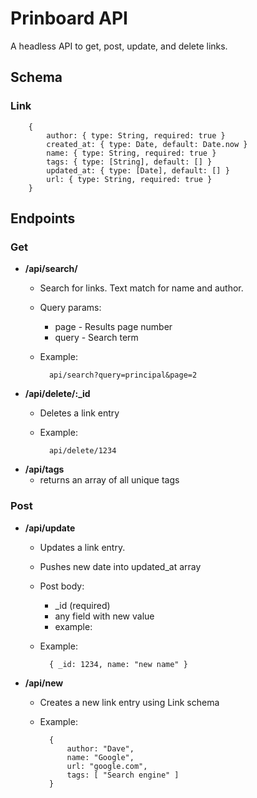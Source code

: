 # Prinboard API

A headless API to get, post, update, and delete links.

## Schema

###  Link

		{
			author: { type: String, required: true }
			created_at: { type: Date, default: Date.now }
			name: { type: String, required: true }
			tags: { type: [String], default: [] }
			updated_at: { type: [Date], default: [] }
			url: { type: String, required: true }
		}

## Endpoints

### Get

-   **/api/search/**
	* Search for links. Text match for name and author.
	* Query params:
		* page - Results page number
		* query - Search term
	* Example:

			api/search?query=principal&page=2

-   **/api/delete/:\_id**
	* Deletes a link entry
	* Example: 
		
			api/delete/1234

-   **/api/tags**
	* returns an array of all unique tags

### Post

-   **/api/update**
	* Updates a link entry.
	* Pushes new date into updated_at array
	* Post body:
		* \_id (required)
		* any field with new value
		* example:
	* Example:

			{ _id: 1234, name: "new name" }
-   **/api/new**
	* Creates a new link entry using Link schema
	* Example:

			{
				author: "Dave",
				name: "Google",
				url: "google.com",
				tags: [ "Search engine" ]
			}